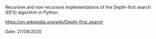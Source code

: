 Recursive and non-recursive implementations of the Depth-first search (DFS) algorithm in Python.

https://en.wikipedia.org/wiki/Depth-first_search

Date: 27/08/2020